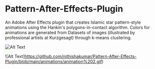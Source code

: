 # Pattern-After-Effects-Plugin
An Adobe After Effects plugin that creates Islamic star pattern-style animations using the Hankin's polygons-in-contact algorithm. Colors for animations are generated from 
Datasets of images (illustrated by professional artists at Kurzgesagt) through k-means clustering.

![Alt Text](https://github.com/nithishakumar/Pattern-After-Effects-Plugin/blob/main/animations/animation%201.gif)

![Alt Text]https://github.com/nithishakumar/Pattern-After-Effects-Plugin/blob/main/animations/animation%202.gif)


